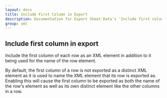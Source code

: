 ```yaml
---
layout: docs
title: Include First Column in Export
description: Documentation for Export Sheet Data's 'Include first column in export' option.
group: xml
---
```


Include first column in export
------------------------------
Include the first column of each row as an XML element in addition to it being used for the name of the row element.

By default, the first column of a row is not exported as a distinct XML element as it is used to name the XML element that its row is exported as. Enabling this will cause the first column to be exported as both the name of the row's element as well as its own distinct element like the other columns in a row.
